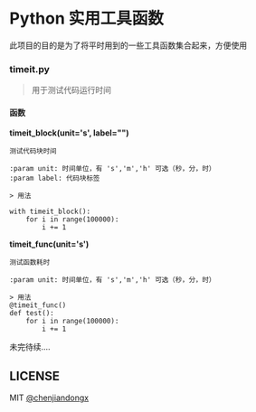 # Python 实用工具函数

此项目的目的是为了将平时用到的一些工具函数集合起来，方便使用

### timeit.py
> 用于测试代码运行时间

#### 函数

**timeit_block(unit='s', label="")**
```
测试代码块时间

:param unit: 时间单位，有 's','m','h' 可选（秒，分，时）
:param label: 代码块标签

> 用法

with timeit_block():
    for i in range(100000):
        i += 1
```

**timeit_func(unit='s')**
```
测试函数耗时

:param unit: 时间单位，有 's','m','h' 可选（秒，分，时）

> 用法
@timeit_func()
def test():
    for i in range(100000):
        i += 1
```


未完待续....

## LICENSE

MIT [@chenjiandongx](https://github.com/chenjiandongx)
